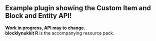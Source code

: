 ## Example plugin showing the Custom Item and Block and Entity API!<br>

**Work in progress, API may to change.**<br>
**blocklynukkit R** is the accompanying resource pack.
